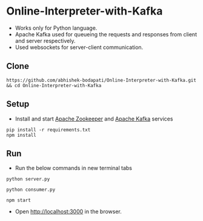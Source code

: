 # Online-Interpreter-with-Kafka

- Works only for Python language.
- Apache Kafka used for queueing the requests and responses from client and server respectively.
- Used websockets for server-client communication. 

## Clone

```
https://github.com/abhishek-bodapati/Online-Interpreter-with-Kafka.git && cd Online-Interpreter-with-Kafka
```

## Setup
- Install and start [Apache Zookeeper](https://zookeeper.apache.org) and [Apache Kafka](https://kafka.apache.org/) services
```
pip install -r requirements.txt
npm install
```
## Run

- Run the below commands in new terminal tabs

```
python server.py
```
```
python consumer.py
```
```
npm start
```
- Open [http://localhost:3000](http://localhost:3000) in the browser.
